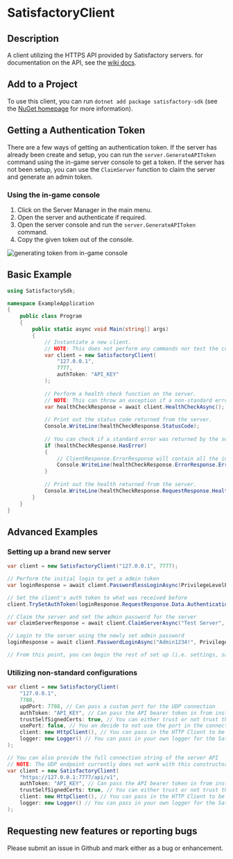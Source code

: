 # SatisfactoryClient
## Description
A client utilizing the HTTPS API provided by Satisfactory servers. for documentation on the API, see the [wiki docs](https://satisfactory.wiki.gg/wiki/Dedicated_servers/HTTPS_API). 

## Add to a Project
To use this client, you can run `dotnet add package satisfactory-sdk` (see the [NuGet homepage](https://www.nuget.org/packages/satisfactory-sdk/) for more information).


## Getting a Authentication Token
There are a few ways of getting an authentication token. If the server has already been create and setup, you can run the `server.GenerateAPIToken` command using the in-game server console to get a token. If the server has not been setup, you can use the `ClaimServer` function to claim the server and generate an admin token.

### Using the in-game console 
1. Click on the Server Manager in the main menu.
2. Open the server and authenticate if required.
3. Open the server console and run the `server.GenerateAPIToken` command.
4. Copy the given token out of the console.

![generating token from in-game console](https://i.imgur.com/tvrydbX.png "Generating token from in-game consolve")

## Basic Example
```csharp
using SatisfactorySdk;

namespace ExampleApplication
{
	public class Program
	{
		public static async void Main(string[] args)
		{
			// Instantiate a new client. 
			// NOTE: This does not perform any commands nor test the connection to the server.
			var client = new SatisfactoryClient(
				"127.0.0.1",
				7777,
				authToken: "API_KEY"
			);
			
			// Perform a health check function on the server.
			// NOTE: This can throw an exception if a non-standard error occurs (e.g. Timeout, SSL, etc.)
			var healthCheckResponse = await client.HealthCheckAsync();
			
			// Print out the status code returned from the server.
			Console.WriteLine(healthCheckResponse.StatusCode);
			
			// You can check if a standard error was returned by the server (status code will still be 200).
			if (healthCheckResponse.HasError) 
			{
				// ClientResponse.ErrorResponse will contain all the information about the error.
				Console.WriteLine(healthCheckResponse.ErrorResponse.ErrorCode);
			}
			
			// Print out the health returned from the server.
			Console.WriteLine(healthCheckResponse.RequestResponse.Health);
		}
	}
}
```

## Advanced Examples
### Setting up a brand new server
```csharp
var client = new SatisfactoryClient("127.0.0.1", 7777);

// Perform the initial login to get a admin token
var loginResponse = await client.PasswordlessLoginAsync(PrivilegeLevelEnum.InitialAdmin);

// Set the client's auth token to what was received before
client.TrySetAuthToken(loginResponse.RequestResponse.Data.AuthenticationToken);

// Claim the server and set the admin password for the server
var claimServerResponse = await client.ClaimServerAsync("Test Server", "Admin1234!");

// Login to the server using the newly set admin password
loginResponse = await client.PasswordLoginAsync("Admin1234!", PrivilegeLevelEnum.Administrator);

// From this point, you can begin the rest of set up (i.e. settings, saves, sessions, etc.)
```

### Utilizing non-standard configurations
```csharp
var client = new SatisfactoryClient(
	"127.0.0.1",
	7788,
	updPort: 7788, // Can pass a custom port for the UDP connection
	authToken: "API_KEY", // Can pass the API bearer token in from instatiation rather than performing a login
	trustSelfSignedCerts: true, // You can either trust or not trust the self-signed certificates
	usePort: false, // You an decide to not use the port in the connection string (i.e. https://127.0.0.1/api/v1)
	client: new HttpClient(), // You can pass in the HTTP Client to be used by the Satisfactory Client (allows mocked responses for unit testing)
	logger: new Logger() // You can pass in your own logger for the Satisfactory Client to use
);

// You can also provide the full connection string of the server API
// NOTE: The UDP endpoint currently does not work with this constructor!
var client = new SatisfactoryClient(
	"https://127.0.0.1:7777/api/v1",
	authToken: "API_KEY", // Can pass the API bearer token in from instatiation rather than performing a login
	trustSelfSignedCerts: true, // You can either trust or not trust the self-signed certificates
	client: new HttpClient(), // You can pass in the HTTP Client to be used by the Satisfactory Client (allows mocked responses for unit testing)
	logger: new Logger() // You can pass in your own logger for the Satisfactory Client to use
);
```

## Requesting new features or reporting bugs
Please submit an issue in Github and mark either as a bug or enhancement.


